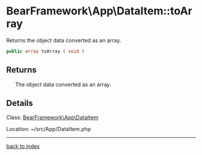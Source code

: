 # BearFramework\App\DataItem::toArray

Returns the object data converted as an array.

```php
public array toArray ( void )
```

## Returns

&nbsp;&nbsp;&nbsp;&nbsp;&nbsp;&nbsp;The object data converted as an array.

## Details

Class: [BearFramework\App\DataItem](bearframework.app.dataitem.class.md)

Location: ~/src/App/DataItem.php

---

[back to index](index.md)


